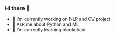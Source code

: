 ### Hi there 👋

<!--
**LivingInABubble/LivingInABubble** is a ✨ _special_ ✨ repository because its `README.md` (this file) appears on your GitHub profile.

Here are some ideas to get you started:

- 😄 Pronouns: ...
- ⚡ Fun fact: ...
- 🤔 I’m looking for help with ...
- 👯 I’m looking to collaborate on ...
- 📫 How to reach me: +1 ‪(669) 244-6355‬
-->

- 🔭 I’m currently working on NLP and CV project
- 💬 Ask me about Python and ML
- 🌱 I’m currently learning blockchain
